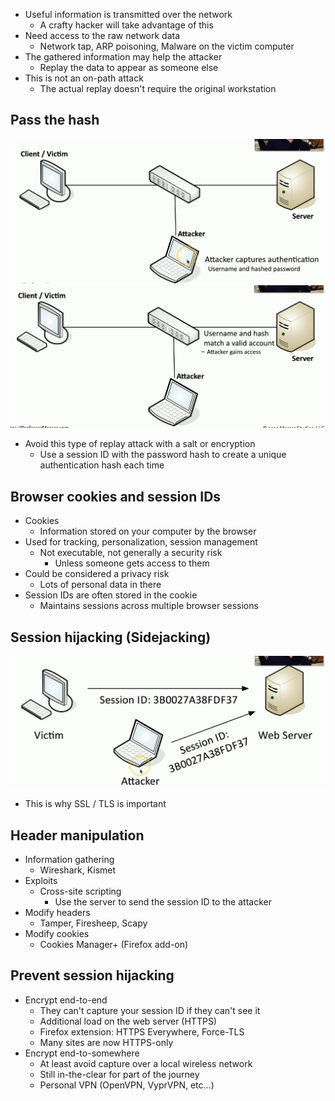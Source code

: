 - Useful information is transmitted over the network
	- A crafty hacker will take advantage of this
- Need access to the raw network data
	- Network tap, ARP poisoning, Malware on the victim computer
- The gathered information may help the attacker
	- Replay the data to appear as someone else
- This is not an on-path attack
	- The actual replay doesn't require the original workstation

## Pass the hash
![](Images/Pasted%20image%2020231202031448.png)
![](Images/Pasted%20image%2020231202031459.png)
- Avoid this type of replay attack with a salt or encryption
	- Use a session ID with the password hash to create a unique authentication hash each time

## Browser cookies and session IDs
- Cookies
	- Information stored on your computer by the browser
- Used for tracking, personalization, session management
	- Not executable, not generally a security risk
		- Unless someone gets access to them
- Could be considered a privacy risk
	- Lots of personal data in there
- Session IDs are often stored in the cookie
	- Maintains sessions across multiple browser sessions

## Session hijacking (Sidejacking)
![](Images/Pasted%20image%2020231202031803.png)
- This is why SSL / TLS is important

## Header manipulation
- Information gathering
	- Wireshark, Kismet
- Exploits
	- Cross-site scripting
		- Use the server to send the session ID to the attacker
- Modify headers
	- Tamper, Firesheep, Scapy
- Modify cookies
	- Cookies Manager+ (Firefox add-on)

## Prevent session hijacking
- Encrypt end-to-end
	- They can't capture your session ID if they can't see it
	- Additional load on the web server (HTTPS)
	- Firefox extension: HTTPS Everywhere, Force-TLS
	- Many sites are now HTTPS-only
- Encrypt end-to-somewhere
	- At least avoid capture over a local wireless network
	- Still in-the-clear for part of the journey
	- Personal VPN (OpenVPN, VyprVPN, etc...)
